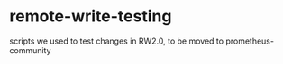 # remote-write-testing
scripts we used to test changes in RW2.0, to be moved to prometheus-community

